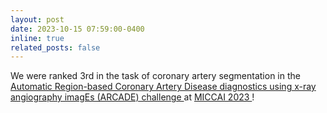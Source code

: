```yaml
---
layout: post
date: 2023-10-15 07:59:00-0400
inline: true
related_posts: false
---
```


We were ranked 3rd in the task of coronary artery segmentation in the <a href='https://arcade.grand-challenge.org/'> Automatic Region-based Coronary Artery Disease diagnostics using x-ray angiography imagEs (ARCADE) challenge </a> at <a href='https://conferences.miccai.org/2023/en/'> MICCAI 2023 </a>!
